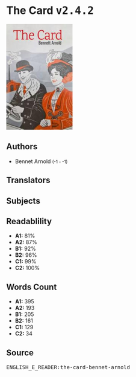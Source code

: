 # The Card <kbd>v2.4.2</kbd>

![](./cover.medium.jpg "")

## Authors


 - Bennet Arnold <small>(-1 - -1)</small>

## Translators



## Subjects



## Readablility


 - **A1:** 81%
 - **A2:** 87%
 - **B1:** 92%
 - **B2:** 96%
 - **C1:** 99%
 - **C2:** 100%

## Words Count


 - **A1:** 395
 - **A2:** 193
 - **B1:** 205
 - **B2:** 161
 - **C1:** 129
 - **C2:** 34

## Source


<kbd>ENGLISH_E_READER:the-card-bennet-arnold</kbd>
